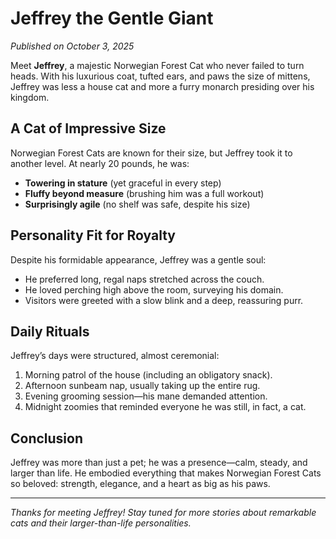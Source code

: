 # Jeffrey the Gentle Giant

*Published on October 3, 2025*

Meet **Jeffrey**, a majestic Norwegian Forest Cat who never failed to turn heads. With his luxurious coat, tufted ears, and paws the size of mittens, Jeffrey was less a house cat and more a furry monarch presiding over his kingdom.

## A Cat of Impressive Size

Norwegian Forest Cats are known for their size, but Jeffrey took it to another level. At nearly 20 pounds, he was:

- **Towering in stature** (yet graceful in every step)  
- **Fluffy beyond measure** (brushing him was a full workout)  
- **Surprisingly agile** (no shelf was safe, despite his size)

## Personality Fit for Royalty

Despite his formidable appearance, Jeffrey was a gentle soul:

- He preferred long, regal naps stretched across the couch.  
- He loved perching high above the room, surveying his domain.  
- Visitors were greeted with a slow blink and a deep, reassuring purr.  

## Daily Rituals

Jeffrey’s days were structured, almost ceremonial:

1. Morning patrol of the house (including an obligatory snack).  
2. Afternoon sunbeam nap, usually taking up the entire rug.  
3. Evening grooming session—his mane demanded attention.  
4. Midnight zoomies that reminded everyone he was still, in fact, a cat.  

## Conclusion

Jeffrey was more than just a pet; he was a presence—calm, steady, and larger than life. He embodied everything that makes Norwegian Forest Cats so beloved: strength, elegance, and a heart as big as his paws.

---

*Thanks for meeting Jeffrey! Stay tuned for more stories about remarkable cats and their larger-than-life personalities.*  
